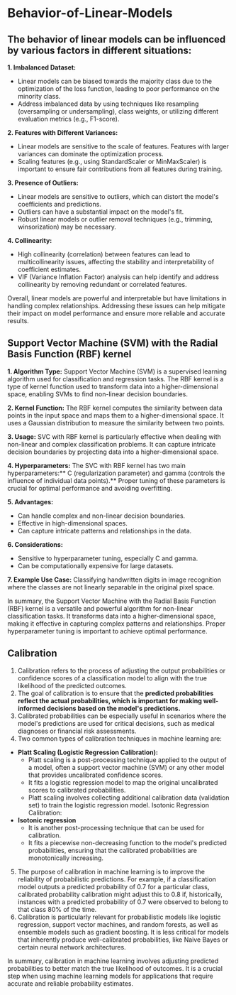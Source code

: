 # Behavior-of-Linear-Models

## The behavior of linear models can be influenced by various factors in different situations:

**1. Imbalanced Dataset:**
* Linear models can be biased towards the majority class due to the optimization of the loss function, leading to poor performance on the minority class.
* Address imbalanced data by using techniques like resampling (oversampling or undersampling), class weights, or utilizing different evaluation metrics (e.g., F1-score).

**2. Features with Different Variances:**
* Linear models are sensitive to the scale of features. Features with larger variances can dominate the optimization process.
* Scaling features (e.g., using StandardScaler or MinMaxScaler) is important to ensure fair contributions from all features during training.

**3. Presence of Outliers:**

* Linear models are sensitive to outliers, which can distort the model's coefficients and predictions.
* Outliers can have a substantial impact on the model's fit.
* Robust linear models or outlier removal techniques (e.g., trimming, winsorization) may be necessary.

**4. Collinearity:**
* High collinearity (correlation) between features can lead to multicollinearity issues, affecting the stability and interpretability of coefficient estimates.
* VIF (Variance Inflation Factor) analysis can help identify and address collinearity by removing redundant or correlated features.

Overall, linear models are powerful and interpretable but have limitations in handling complex relationships. Addressing these issues can help mitigate their impact on model performance and ensure more reliable and accurate results.

## Support Vector Machine (SVM) with the Radial Basis Function (RBF) kernel 

**1. Algorithm Type:** Support Vector Machine (SVM) is a supervised learning algorithm used for classification and regression tasks. The RBF kernel is a type of kernel function used to transform data into a higher-dimensional space, enabling SVMs to find non-linear decision boundaries.

**2. Kernel Function:** The RBF kernel computes the similarity between data points in the input space and maps them to a higher-dimensional space. It uses a Gaussian distribution to measure the similarity between two points.

**3. Usage:** SVC with RBF kernel is particularly effective when dealing with non-linear and complex classification problems. It can capture intricate decision boundaries by projecting data into a higher-dimensional space.

**4. Hyperparameters:** The SVC with RBF kernel has two main hyperparameters:** C (regularization parameter) and gamma (controls the influence of individual data points).** Proper tuning of these parameters is crucial for optimal performance and avoiding overfitting.

**5. Advantages:**
* Can handle complex and non-linear decision boundaries.
* Effective in high-dimensional spaces.
* Can capture intricate patterns and relationships in the data.
  
**6. Considerations:**
* Sensitive to hyperparameter tuning, especially C and gamma.
* Can be computationally expensive for large datasets.
  
**7. Example Use Case:** Classifying handwritten digits in image recognition where the classes are not linearly separable in the original pixel space.

In summary, the Support Vector Machine with the Radial Basis Function (RBF) kernel is a versatile and powerful algorithm for non-linear classification tasks. It transforms data into a higher-dimensional space, making it effective in capturing complex patterns and relationships. Proper hyperparameter tuning is important to achieve optimal performance.

## Calibration
1. Calibration refers to the process of adjusting the output probabilities or confidence scores of a classification model to align with the true likelihood of the predicted outcomes.
2. The goal of calibration is to ensure that the **predicted probabilities reflect the actual probabilities, which is important for making well-informed decisions based on the model's predictions.**
3. Calibrated probabilities can be especially useful in scenarios where the model's predictions are used for critical decisions, such as medical diagnoses or financial risk assessments.
4. Two common types of calibration techniques in machine learning are:
* **Platt Scaling (Logistic Regression Calibration):**
  * Platt scaling is a post-processing technique applied to the output of a model, often a support vector machine (SVM) or any other model that provides uncalibrated confidence scores.
  * It fits a logistic regression model to map the original uncalibrated scores to calibrated probabilities.
  * Platt scaling involves collecting additional calibration data (validation set) to train the logistic regression model.
Isotonic Regression Calibration:
* **Isotonic regression**
  * It is another post-processing technique that can be used for calibration.
  * It fits a piecewise non-decreasing function to the model's predicted probabilities, ensuring that the calibrated probabilities are monotonically increasing.

5. The purpose of calibration in machine learning is to improve the reliability of probabilistic predictions. For example, if a classification model outputs a predicted probability of 0.7 for a particular class, calibrated probability calibration might adjust this to 0.8 if, historically, instances with a predicted probability of 0.7 were observed to belong to that class 80% of the time.
6. Calibration is particularly relevant for probabilistic models like logistic regression, support vector machines, and random forests, as well as ensemble models such as gradient boosting. It is less critical for models that inherently produce well-calibrated probabilities, like Naive Bayes or certain neural network architectures.

In summary, calibration in machine learning involves adjusting predicted probabilities to better match the true likelihood of outcomes. It is a crucial step when using machine learning models for applications that require accurate and reliable probability estimates.

